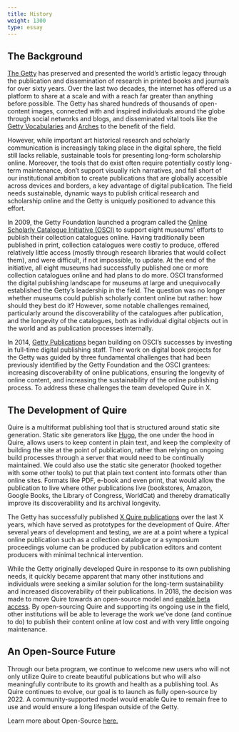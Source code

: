 ```yaml
---
title: History
weight: 1300
type: essay
---
```


## The Background

[The Getty](https://www.getty.edu/) has preserved and presented the world’s artistic legacy through the publication and dissemination of research in printed books and journals for over sixty years. Over the last two decades, the internet has offered us a platform to share at a scale and with a reach far greater than anything before possible. The Getty has shared hundreds of thousands of open-content images, connected with and inspired individuals around the globe through social networks and blogs, and disseminated vital tools like the [Getty Vocabularies](https://www.getty.edu/research/tools/vocabularies/) and [Arches](https://www.archesproject.org/) to the benefit of the field.

However, while important art historical research and scholarly communication is increasingly taking place in the digital sphere, the field still lacks reliable, sustainable tools for presenting long-form scholarship online. Moreover, the tools that do exist often require potentially costly long-term maintenance, don’t support visually rich narratives, and fall short of our institutional ambition to create publications that are globally accessible across devices and borders, a key advantage of digital publication. The field needs sustainable, dynamic ways to publish critical research and scholarship online and the Getty is uniquely positioned to advance this effort.

In 2009, the Getty Foundation launched a program called the [Online Scholarly Catalogue Initiative (OSCI)](http://www.oscitoolkit.org/) to support eight museums’ efforts to publish their collection catalogues online. Having traditionally been published in print, collection catalogues were costly to produce, offered relatively little access (mostly through research libraries that would collect them), and were difficult, if not impossible, to update. At the end of the initiative, all eight museums had successfully published one or more collection catalogues online and had plans to do more. OSCI transformed the digital publishing landscape for museums at large and unequivocally established the Getty’s leadership in the field. The question was no longer whether museums could publish scholarly content online but rather: how should they best do it? However, some notable challenges remained, particularly around the discoverability of the catalogues after publication, and the longevity of the catalogues, both as individual digital objects out in the world and as publication processes internally.

In 2014, [Getty Publications](https://www.getty.edu/publications) began building on OSCI’s successes by investing in full-time digital publishing staff. Their work on digital book projects for the Getty was guided by three fundamental challenges that had been previously identified by the Getty Foundation and the OSCI grantees: increasing discoverability of online publications, ensuring the longevity of online content, and increasing the sustainability of the online publishing process. To address these challenges the team developed Quire in X.

## The Development of Quire

Quire is a multiformat publishing tool that is structured around static site generation. Static site generators like [Hugo](https://gohugo.io/), the one under the hood in Quire, allows users to keep content in plain text, and keep the complexity of building the site at the point of publication, rather than relying on ongoing build processes through a server that would need to be continually maintained. We could also use the static site generator (hooked together with some other tools) to put that plain text content into formats other than online sites. Formats like PDF, e-book and even print, that would allow the publication to live where other publications live (bookstores, Amazon, Google Books, the Library of Congress, WorldCat) and thereby dramatically improve its discoverability and its archival longevity.

The Getty has successfully published [X Quire publications](https://www.getty.edu/publications/digital/digitalpubs.html) over the last X years, which have served as prototypes for the development of Quire. After several years of development and testing, we are at a point where a typical online publication such as a collection catalogue or a symposium proceedings volume can be produced by publication editors and content producers with minimal technical intervention.

While the Getty originally developed Quire in response to its own publishing needs, it quickly became apparent that many other institutions and individuals were seeking a similar solution for the long-term sustainability and increased discoverability of their publications. In 2018, the decision was made to move Quire towards an open-source model and [enable beta access](https://docs.google.com/forms/d/e/1FAIpQLSckvPWWyyfZJko6JTqf3slcXCV8vcCgQjAzoW4MfHEt9hDuxQ/viewform). By open-sourcing Quire and supporting its ongoing use in the field, other institutions will be able to leverage the work we’ve done (and continue to do) to publish their content online at low cost and with very little ongoing maintenance.

## An Open-Source Future

Through our beta program, we continue to welcome new users who will not only utilize Quire to create beautiful publications but who will also meaningfully contribute to its growth and health as a publishing tool. As Quire continues to evolve, our goal is to launch as fully open-source by 2022. A community-supported model would enable Quire to remain free to use and would ensure a long lifespan outside of the Getty.

Learn more about Open-Source [here.](https://quire/getty.edu/community/quire-community)
